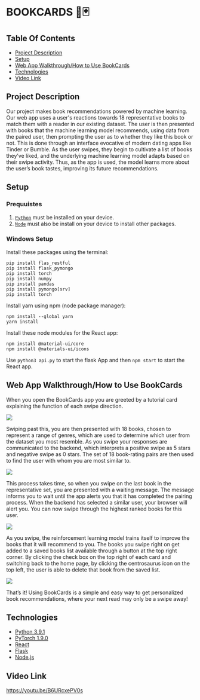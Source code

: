 # BOOKCARDS 📘🃏

## Table Of Contents

* [Project Description](#project-description)
* [Setup](#setup)
* [Web App Walkthrough/How to Use BookCards](#walkthrough)
* [Technologies](#technologies)
* [Video Link](#video-link)

## Project Description
Our project makes book recommendations powered by machine learning. Our web app uses a user's reactions towards 18 representative books to match them with a reader in our existing dataset. The user is then presented with books that the machine learning model recommends, using data from the paired user, then prompting the user as to whether they like this book or not. This is done through an interface evocative of modern dating apps like Tinder or Bumble. As the user swipes, they begin to cultivate a list of books they’ve liked, and the underlying machine learning model adapts based on their swipe activity. Thus, as the app is used, the model learns more about the user’s book tastes, improving its future recommendations.

## Setup

### Prequuistes 

1) [`Python`](https://www.python.org/) must be installed on your device.
2) [`Node`](https://nodejs.org/en/download/) must also be install on your device to install other packages.

### Windows Setup

Install these packages using the terminal:
```
pip install flas_restful
pip install flask_pymongo
pip install torch
pip install numpy
pip install pandas
pip install pymongo[srv]
pip install torch
```

Install yarn using npm (node package manager):
```
npm install --global yarn 
yarn install
```

Install these node modules for the React app:
```
npm install @material-ui/core
npm install @materials-ui/icons
```

Use `python3 api.py` to start the flask App and then `npm start` to start the React app.

## Web App Walkthrough/How to Use BookCards
When you open the BookCards app you are greeted by a tutorial card explaining the function of each swipe direction. 

<img src="https://media.discordapp.net/attachments/824063621864095744/843640348081389589/unknown.png?width=441&height=683">

Swiping past this, you are then presented with 18 books, chosen to represent a range of genres, which are used to determine which user from the dataset you most resemble. As you swipe your responses are communicated to the backend, which interprets a positive swipe as 5 stars and negative swipe as 0 stars. The set of 18 book-rating pairs are then used to find the user with whom you are most similar to. 

<img src="https://media.discordapp.net/attachments/824063621864095744/843640374513631282/unknown.png?width=443&height=683">

This process takes time, so when you swipe on the last book in the representative set, you are presented with a waiting message. The message informs you to wait until the app alerts you that it has completed the pairing process. When the backend has selected a similar user, your browser will alert you. You can now swipe through the highest ranked books for this user.

<img src="https://media.discordapp.net/attachments/824063621864095744/843640423691714610/unknown.png">

As you swipe, the reinforcement learning model trains itself to improve the books that it will recommend to you. The books you swipe right on get added to a saved books list available through a button at the top right corner. By clicking the check box on the top right of each card and switching back to the home page, by clicking the centrosaurus icon on the top left, the user is able to delete that book from the saved list.

<img src="https://media.discordapp.net/attachments/824063621864095744/843640613361680394/unknown.png?width=440&height=682">

That’s it! Using BookCards is a simple and easy way to get personalized book recommendations, where your next read may only be a swipe away!

## Technologies

* [Python 3.9.1](https://www.python.org/)
* [PyTorch 1.9.0](https://pytorch.org/)
* [React](https://reactjs.org/)
* [Flask](https://flask.palletsprojects.com/en/2.0.x/)
* [Node.js](https://nodejs.org/)

## Video Link
https://youtu.be/B6URcxePV0s